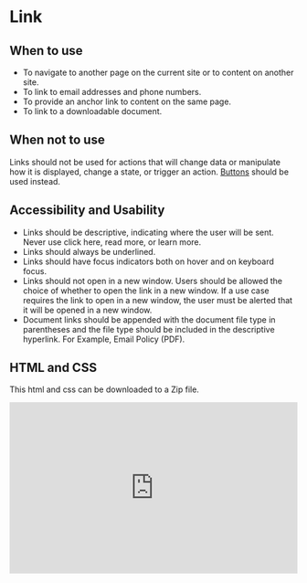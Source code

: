 # Link

## When to use
- To navigate to another page on the current site or to content on another site.
- To link to email addresses and phone numbers.
- To provide an anchor link to content on the same page.
- To link to a downloadable document. 

## When not to use
Links should not be used for actions that will change data or manipulate how it is displayed, change a state, or trigger an action. [Buttons](https://kristinaengland.github.io/design-system/components/button) should be used instead. 

## Accessibility and Usability
- Links should be descriptive, indicating where the user will be sent. Never use click here, read more, or learn more.
- Links should always be underlined.
- Links should have focus indicators both on hover and on keyboard focus. 
- Links should not open in a new window. Users should be allowed the choice of whether to open the link in a new window. If a use case requires the link to open in a new window, the user must be alerted that it will be opened in a new window. 
- Document links should be appended with the document file type in parentheses and the file type should be included in the descriptive hyperlink. For Example, Email Policy (PDF). 

## HTML and CSS
This html and css can be downloaded to a Zip file. 
<iframe height="300" style="width: 100%;" scrolling="no" title="Link" src="https://codepen.io/team/UMPO_ADDT/embed/dyVegPL?default-tab=html%2Cresult" frameborder="no" loading="lazy" allowtransparency="true" allowfullscreen="true">
  See the Pen <a href="https://codepen.io/team/UMPO_ADDT/pen/dyVegPL">
  Link</a> by App Dev & Digital Transformation (<a href="https://codepen.io/team/UMPO_ADDT">@UMPO_ADDT</a>)
  on <a href="https://codepen.io">CodePen</a>.
</iframe>
